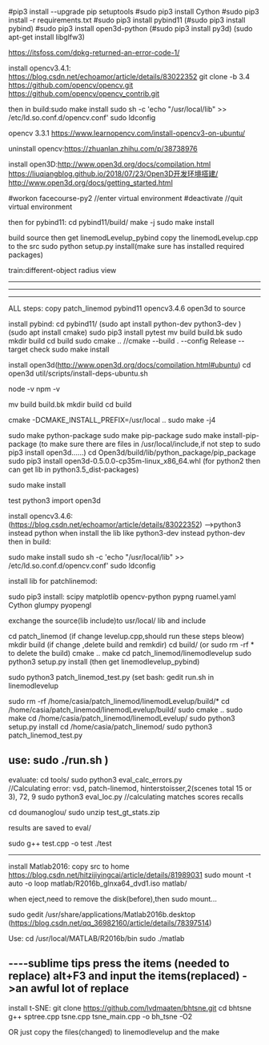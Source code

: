 

#pip3 install --upgrade pip setuptools
#sudo pip3 install Cython
#sudo pip3 install -r requirements.txt
#sudo pip3 install pybind11
(#sudo pip3 install pybind)
#sudo pip3 install open3d-python
(#sudo pip3 install py3d)
(sudo apt-get install libglfw3)

https://itsfoss.com/dpkg-returned-an-error-code-1/


install opencv3.4.1:
https://blog.csdn.net/echoamor/article/details/83022352
git clone -b 3.4 https://github.com/opencv/opencv.git
https://github.com/opencv/opencv_contrib.git

then in build:sudo make install
sudo sh -c 'echo "/usr/local/lib" >> /etc/ld.so.conf.d/opencv.conf'
sudo ldconfig


opencv 3.3.1 https://www.learnopencv.com/install-opencv3-on-ubuntu/

uninstall opencv:https://zhuanlan.zhihu.com/p/38738976		



install open3D:http://www.open3d.org/docs/compilation.html
		https://liuqiangblog.github.io/2018/07/23/Open3D开发环境搭建/
		http://www.open3d.org/docs/getting_started.html

#workon facecourse-py2  //enter virtual environment
#deactivate  //quit virtual environment



then for pybind11:
	cd pybind11/build/
	make -j
	sudo make install



build source then get linemodLevelup_pybind
copy the linemodLevelup.cpp to the src
sudo python setup.py install(make sure has installed required packages)

train:different-object radius view


--------------------------------------------------------------
--------------------------------------------------------------
--------------------------------------------------------------

ALL steps:
copy patch_linemod pybind11 opencv3.4.6  open3d to source  


install pybind:
cd pybind11/
(sudo apt install python-dev python3-dev )
(sudo apt install cmake)
sudo pip3 install pytest
mv build build.bk
sudo mkdir build
cd build
sudo cmake ..
//cmake --build . --config Release --target check
sudo make install



install open3d(http://www.open3d.org/docs/compilation.html#ubuntu)
cd open3d
util/scripts/install-deps-ubuntu.sh

node -v
npm -v

mv build build.bk
mkdir build 
cd build

cmake -DCMAKE_INSTALL_PREFIX=/usr/local ..
sudo make -j4

sudo make python-package
sudo make pip-package
sudo make install-pip-package (to make sure there are files in /usr/local/include,if not step to sudo pip3 install open3d......)
cd Open3d/build/lib/python_package/pip_package
sudo pip3 install open3d-0.5.0.0-cp35m-linux_x86_64.whl (for python2 then can get lib in python3.5_dist-packages)

sudo make install

test
python3 
import open3d


install opencv3.4.6:
(https://blog.csdn.net/echoamor/article/details/83022352) -->python3 instead python when install the lib like python3-dev instead python-dev
then in build:

sudo make install
sudo sh -c 'echo "/usr/local/lib" >> /etc/ld.so.conf.d/opencv.conf'
sudo ldconfig

install lib for patchlinemod:

sudo pip3 install:
scipy
matplotlib
opencv-python
pypng
ruamel.yaml
Cython
glumpy
pyopengl


exchange the source(lib include)to usr/local/ lib and include 


cd patch_linemod (if change levelup.cpp,should run these steps bleow)
mkdir build (if change ,delete build and remkdir)
cd build/		(or sudo rm -rf * to delete the build)
cmake ..
make
cd patch_linemod/linemodlevelup
sudo python3 setup.py install (then get linemodlevelup_pybind)

sudo python3 patch_linemod_test.py
(set bash:
gedit run.sh in linemodlevelup

sudo rm -rf /home/casia/patch_linemod/linemodLevelup/build/*
cd /home/casia/patch_linemod/linemodLevelup/build/
sudo cmake ..
sudo make
cd /home/casia/patch_linemod/linemodLevelup/
sudo python3 setup.py install
cd /home/casia/patch_linemod/
sudo python3 patch_linemod_test.py

use:
sudo ./run.sh 
)
-----------------------
evaluate:
cd tools/
sudo python3 eval_calc_errors.py   
//Calculating error: vsd, patch-linemod, hinterstoisser,2(scenes total 15 or 3), 72, 9
sudo python3 eval_loc.py 
//calculating matches scores recalls

cd doumanoglou/
sudo unzip test_gt_stats.zip

results are saved to eval/

sudo g++ test.cpp -o test
./test


-------------------------------------
install Matlab2016:
copy src to home
https://blog.csdn.net/hitzijiyingcai/article/details/81989031
sudo mount -t auto -o loop matlab/R2016b_glnxa64_dvd1.iso matlab/

when eject,need to remove the disk(before),then sudo mount...

sudo gedit /usr/share/applications/Matlab2016b.desktop
(https://blog.csdn.net/qq_36982160/article/details/78397514)

Use: cd /usr/local/MATLAB/R2016b/bin  sudo ./matlab

----sublime tips
press the items (needed to replace) alt+F3 and input the items(replaced) ->an awful lot of replace
--------


install t-SNE:
git clone https://github.com/lvdmaaten/bhtsne.git
cd bhtsne
g++ sptree.cpp tsne.cpp tsne_main.cpp -o bh_tsne -O2

OR just copy the files(changed) to linemodlevelup and the make










